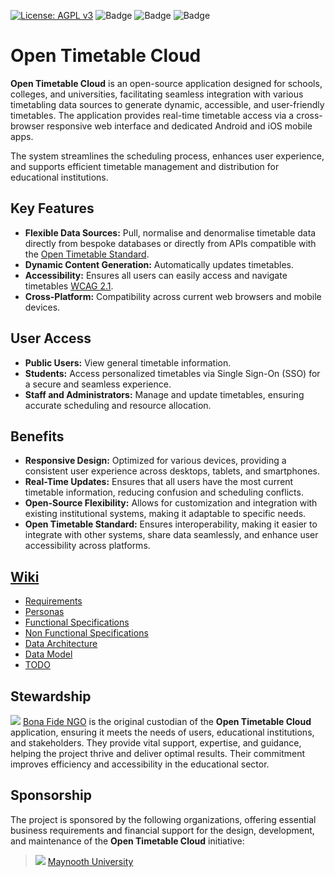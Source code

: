 [![License: AGPL v3](https://img.shields.io/badge/License-AGPL%20v3-blue.svg)](https://www.gnu.org/licenses/agpl-3.0)
![Badge](https://img.shields.io/badge/Analysis-DONE-green)
![Badge](https://img.shields.io/badge/Design-DONE-green)
![Badge](https://img.shields.io/badge/Analysis-IN_PROGRESS-yellow)

# Open Timetable Cloud
**Open Timetable Cloud** is an open-source application designed for schools, colleges, and universities, facilitating seamless integration with various timetabling data sources to generate dynamic, accessible, and user-friendly timetables. The application provides real-time timetable access via a cross-browser responsive web interface and dedicated Android and iOS mobile apps.

The system streamlines the scheduling process, enhances user experience, and supports efficient timetable management and distribution for educational institutions.

## Key Features
- **Flexible Data Sources:** Pull, normalise and denormalise timetable data directly from bespoke databases or directly from APIs compatible with the [Open Timetable Standard](https://github.com/bonafide-ngo/opentimetable-standard).
- **Dynamic Content Generation:** Automatically updates timetables.
- **Accessibility:** Ensures all users can easily access and navigate timetables [WCAG 2.1](https://www.w3.org/WAI/WCAG22/quickref/?versions=2.1).
- **Cross-Platform:** Compatibility across current web browsers and mobile devices.

## User Access
- **Public Users:** View general timetable information.
- **Students:** Access personalized timetables via Single Sign-On (SSO) for a secure and seamless experience.
- **Staff and Administrators:** Manage and update timetables, ensuring accurate scheduling and resource allocation.

## Benefits
- **Responsive Design:** Optimized for various devices, providing a consistent user experience across desktops, tablets, and smartphones.
- **Real-Time Updates:** Ensures that all users have the most current timetable information, reducing confusion and scheduling conflicts.
- **Open-Source Flexibility:** Allows for customization and integration with existing institutional systems, making it adaptable to specific needs.
- **Open Timetable Standard:** Ensures interoperability, making it easier to integrate with other systems, share data seamlessly, and enhance user accessibility across platforms.

## [Wiki](https://github.com/bonafide-ngo/opentimetable-cloud/wiki)
- [Requirements](https://github.com/bonafide-ngo/opentimetable-cloud/wiki/Requirements)
- [Personas](https://github.com/bonafide-ngo/opentimetable-cloud/wiki/Personas)
- [Functional Specifications](https://github.com/bonafide-ngo/opentimetable-cloud/wiki/Functional-Specifications)
- [Non Functional Specifications](https://github.com/bonafide-ngo/opentimetable-cloud/wiki/Non-Functional-Specifications)
- [Data Architecture](https://github.com/bonafide-ngo/opentimetable-cloud/wiki/Data-Architecture)
- [Data Model](https://github.com/bonafide-ngo/opentimetable-cloud/wiki/Data-Model)
- [TODO](https://github.com/bonafide-ngo/opentimetable-cloud/wiki/TODO)

## Stewardship
![](https://bonafide.ngo/img/favicon/favicon-32x32.png) [Bona Fide NGO](https://bonafide.ngo) is the original custodian of the **Open Timetable Cloud** application, ensuring it meets the needs of users, educational institutions, and stakeholders. They provide vital support, expertise, and guidance, helping the project thrive and deliver optimal results. Their commitment improves efficiency and accessibility in the educational sector.

## Sponsorship
The project is sponsored by the following organizations, offering essential business requirements and financial support for the design, development, and maintenance of the **Open Timetable Cloud** initiative:
> ![](https://www.maynoothuniversity.ie/sites/default/files/favicon.ico) [Maynooth University](https://mu.ie)
